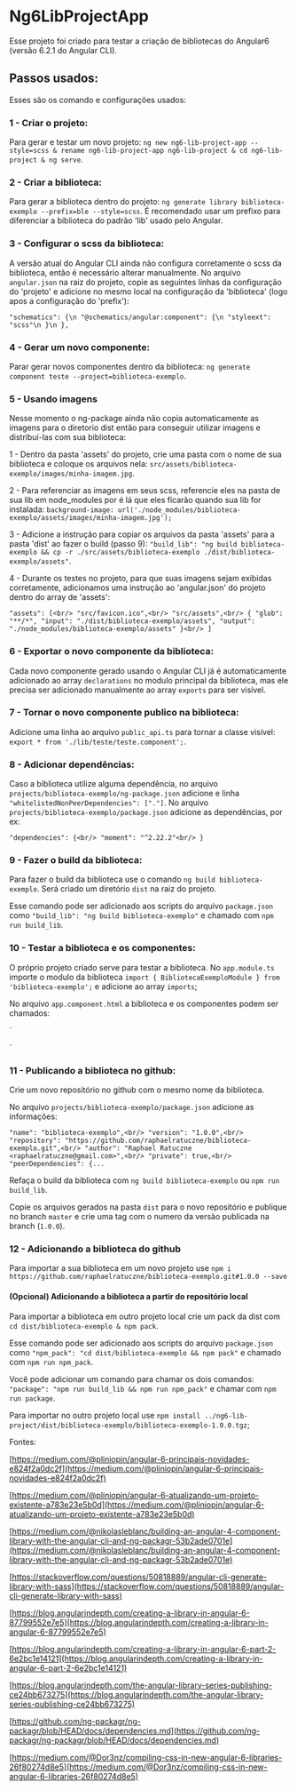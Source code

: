 # Ng6LibProjectApp

Esse projeto foi criado para testar a criação de bibliotecas do Angular6 (versão 6.2.1 do Angular CLI).

## Passos usados:

Esses são os comando e configurações usados:

### 1 - Criar o projeto:

Para gerar e testar um novo projeto: `ng new ng6-lib-project-app --style=scss & rename ng6-lib-project-app ng6-lib-project & cd ng6-lib-project & ng serve`.

### 2 - Criar a biblioteca:

Para gerar a biblioteca dentro do projeto: `ng generate library biblioteca-exemplo --prefix=ble --style=scss`. É recomendado usar um prefixo para diferenciar a biblioteca do padrão 'lib' usado pelo Angular.

### 3 - Configurar o scss da biblioteca:

A versão atual do Angular CLI ainda não configura corretamente o scss da biblioteca, então é necessário alterar manualmente.
No arquivo `angular.json` na raiz do projeto, copie as seguintes linhas da configuração do 'projeto' e adicione no mesmo local na configuração da 'biblioteca' (logo apos a configuração do 'prefix'):

`"schematics": {\n
    "@schematics/angular:component": {\n
      "styleext": "scss"\n
    }\n
},`

### 4 - Gerar um novo componente:

Parar gerar novos componentes dentro da biblioteca: `ng generate component teste --project=biblioteca-exemplo`.

### 5 - Usando imagens

Nesse momento o ng-package ainda não copia automaticamente as imagens para o diretorio dist então para conseguir utilizar imagens e distribuí-las com sua biblioteca:

1 - Dentro da pasta 'assets' do projeto, crie uma pasta com o nome de sua biblioteca e coloque os arquivos nela: `src/assets/biblioteca-exemplo/images/minha-imagem.jpg`.

2 - Para referenciar as imagens em seus scss, referencie eles na pasta de sua lib em node_modules por é lá que eles ficarão quando sua lib for instalada: `background-image: url('./node_modules/biblioteca-exemplo/assets/images/minha-imagem.jpg');`

3 - Adicione a instrução para copiar os arquivos da pasta 'assets' para a pasta 'dist' ao fazer o build (passo 9): `"build_lib": "ng build biblioteca-exemplo && cp -r ./src/assets/biblioteca-exemplo ./dist/biblioteca-exemplo/assets"`.

4 - Durante os testes no projeto, para que suas imagens sejam exibidas corretamente, adicionamos uma instrução ao 'angular.json' do projeto dentro do array de 'assets':

`"assets": [<br/>
  "src/favicon.ico",<br/>
  "src/assets",<br/>
  { "glob": "**/*", "input": "./dist/biblioteca-exemplo/assets", "output": "./node_modules/biblioteca-exemplo/assets" }<br/>
]`

### 6 - Exportar o novo componente da biblioteca:

Cada novo componente gerado usando o Angular CLI já é automaticamente adicionado ao array `declarations` no modulo principal da biblioteca, mas ele precisa ser adicionado manualmente ao array `exports` para ser visível.

### 7 - Tornar o novo componente publico na biblioteca:

Adicione uma linha ao arquivo `public_api.ts` para tornar a classe visível: `export * from './lib/teste/teste.component';`.

### 8 - Adicionar dependências:

Caso a biblioteca utilize alguma dependência, no arquivo `projects/biblioteca-exemplo/ng-package.json` adicione e linha `"whitelistedNonPeerDependencies": ["."]`.
No arquivo `projects/biblioteca-exemplo/package.json` adicione as dependências, por ex:

`"dependencies": {<br/>
    "moment": "^2.22.2"<br/>
}`

### 9 - Fazer o build da biblioteca:

Para fazer o build da biblioteca use o comando `ng build biblioteca-exemplo`. Será criado um diretório `dist` na raiz do projeto.

Esse comando pode ser adicionado aos scripts do arquivo `package.json` como `"build_lib": "ng build biblioteca-exemplo"` e chamado com `npm run build_lib`.

### 10 - Testar a biblioteca e os componentes:

O próprio projeto criado serve para testar a biblioteca. No `app.module.ts` importe o modulo da biblioteca `import { BibliotecaExemploModule } from 'biblioteca-exemplo';` e adicione ao array `imports`;

No arquivo `app.component.html` a biblioteca e os componentes podem ser chamados:

`<ble-biblioteca-exemplo></ble-biblioteca-exemplo>

<ble-teste></ble-teste>`

### 11 - Publicando a biblioteca no github:

Crie um novo repositório no github com o mesmo nome da biblioteca.

No arquivo `projects/biblioteca-exemplo/package.json` adicione as informações:

`
"name": "biblioteca-exemplo",<br/>
"version": "1.0.0",<br/>
"repository": "https://github.com/raphaelratuczne/biblioteca-exemplo.git",<br/>
"author": "Raphael Ratuczne <raphaelratuczne@gmail.com>",<br/>
"private": true,<br/>
"peerDependencies": {...
`

Refaça o build da biblioteca com `ng build biblioteca-exemplo` ou `npm run build_lib`.

Copie os arquivos gerados na pasta `dist` para o novo repositório e publique no branch `master` e crie uma tag com o numero da versão publicada na branch (`1.0.0`).

### 12 - Adicionando a biblioteca do github

Para importar a sua biblioteca em um novo projeto use `npm i https://github.com/raphaelratuczne/biblioteca-exemplo.git#1.0.0 --save`

#### (Opcional) Adicionando a biblioteca a partir do repositório local

Para importar a biblioteca em outro projeto local crie um pack da dist com `cd dist/biblioteca-exemplo & npm pack`.

Esse comando pode ser adicionado aos scripts do arquivo `package.json` como `"npm_pack": "cd dist/biblioteca-exemplo && npm pack"` e chamado com `npm run npm_pack`.

Você pode adicionar um comando para chamar os dois comandos: `"package": "npm run build_lib && npm run npm_pack"` e chamar com `npm run package`.

Para importar no outro projeto local use `npm install ../ng6-lib-project/dist/biblioteca-exemplo/biblioteca-exemplo-1.0.0.tgz`;



Fontes:

[https://medium.com/@pliniopjn/angular-6-principais-novidades-e824f2a0dc2f](https://medium.com/@pliniopjn/angular-6-principais-novidades-e824f2a0dc2f)

[https://medium.com/@pliniopjn/angular-6-atualizando-um-projeto-existente-a783e23e5b0d](https://medium.com/@pliniopjn/angular-6-atualizando-um-projeto-existente-a783e23e5b0d)

[https://medium.com/@nikolasleblanc/building-an-angular-4-component-library-with-the-angular-cli-and-ng-packagr-53b2ade0701e](https://medium.com/@nikolasleblanc/building-an-angular-4-component-library-with-the-angular-cli-and-ng-packagr-53b2ade0701e)

[https://stackoverflow.com/questions/50818889/angular-cli-generate-library-with-sass](https://stackoverflow.com/questions/50818889/angular-cli-generate-library-with-sass)

[https://blog.angularindepth.com/creating-a-library-in-angular-6-87799552e7e5](https://blog.angularindepth.com/creating-a-library-in-angular-6-87799552e7e5)

[https://blog.angularindepth.com/creating-a-library-in-angular-6-part-2-6e2bc1e14121](https://blog.angularindepth.com/creating-a-library-in-angular-6-part-2-6e2bc1e14121)

[https://blog.angularindepth.com/the-angular-library-series-publishing-ce24bb673275](https://blog.angularindepth.com/the-angular-library-series-publishing-ce24bb673275)

[https://github.com/ng-packagr/ng-packagr/blob/HEAD/docs/dependencies.md](https://github.com/ng-packagr/ng-packagr/blob/HEAD/docs/dependencies.md)

[https://medium.com/@Dor3nz/compiling-css-in-new-angular-6-libraries-26f80274d8e5](https://medium.com/@Dor3nz/compiling-css-in-new-angular-6-libraries-26f80274d8e5)
